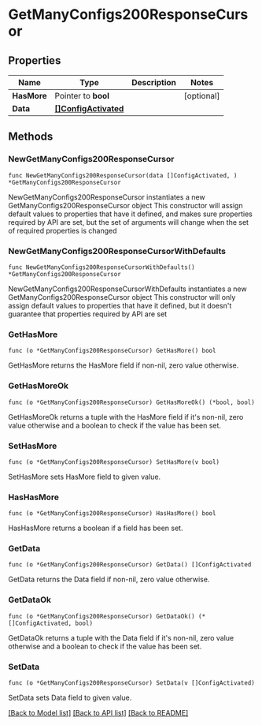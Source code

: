 # GetManyConfigs200ResponseCursor

## Properties

Name | Type | Description | Notes
------------ | ------------- | ------------- | -------------
**HasMore** | Pointer to **bool** |  | [optional] 
**Data** | [**[]ConfigActivated**](ConfigActivated.md) |  | 

## Methods

### NewGetManyConfigs200ResponseCursor

`func NewGetManyConfigs200ResponseCursor(data []ConfigActivated, ) *GetManyConfigs200ResponseCursor`

NewGetManyConfigs200ResponseCursor instantiates a new GetManyConfigs200ResponseCursor object
This constructor will assign default values to properties that have it defined,
and makes sure properties required by API are set, but the set of arguments
will change when the set of required properties is changed

### NewGetManyConfigs200ResponseCursorWithDefaults

`func NewGetManyConfigs200ResponseCursorWithDefaults() *GetManyConfigs200ResponseCursor`

NewGetManyConfigs200ResponseCursorWithDefaults instantiates a new GetManyConfigs200ResponseCursor object
This constructor will only assign default values to properties that have it defined,
but it doesn't guarantee that properties required by API are set

### GetHasMore

`func (o *GetManyConfigs200ResponseCursor) GetHasMore() bool`

GetHasMore returns the HasMore field if non-nil, zero value otherwise.

### GetHasMoreOk

`func (o *GetManyConfigs200ResponseCursor) GetHasMoreOk() (*bool, bool)`

GetHasMoreOk returns a tuple with the HasMore field if it's non-nil, zero value otherwise
and a boolean to check if the value has been set.

### SetHasMore

`func (o *GetManyConfigs200ResponseCursor) SetHasMore(v bool)`

SetHasMore sets HasMore field to given value.

### HasHasMore

`func (o *GetManyConfigs200ResponseCursor) HasHasMore() bool`

HasHasMore returns a boolean if a field has been set.

### GetData

`func (o *GetManyConfigs200ResponseCursor) GetData() []ConfigActivated`

GetData returns the Data field if non-nil, zero value otherwise.

### GetDataOk

`func (o *GetManyConfigs200ResponseCursor) GetDataOk() (*[]ConfigActivated, bool)`

GetDataOk returns a tuple with the Data field if it's non-nil, zero value otherwise
and a boolean to check if the value has been set.

### SetData

`func (o *GetManyConfigs200ResponseCursor) SetData(v []ConfigActivated)`

SetData sets Data field to given value.



[[Back to Model list]](../README.md#documentation-for-models) [[Back to API list]](../README.md#documentation-for-api-endpoints) [[Back to README]](../README.md)


